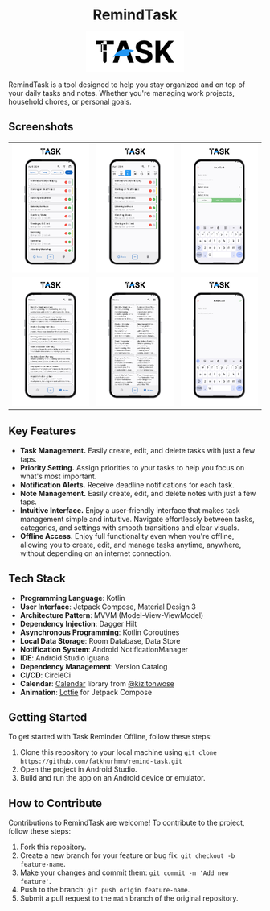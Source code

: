 <h1 align="center" style="font-size:28px; line-height:1"><b>RemindTask</b></h1>

<div align="center">
  <img alt="Routine Tracker logo" src="images/app_logo.png" height="80px">
</div>

<p>
  RemindTask is a tool designed to help you stay organized and on top of your daily tasks and notes. Whether you're managing work projects, household chores, or personal goals.
</p>

## Screenshots
|                      |                      |                      |
|----------------------|----------------------|----------------------|
| ![](images/img1.png) | ![](images/img2.png) | ![](images/img3.png) |
| ![](images/img5.png) | ![](images/img6.png) | ![](images/img7.png) |

## Key Features

- **Task Management.** Easily create, edit, and delete tasks with just a few taps.
- **Priority Setting.** Assign priorities to your tasks to help you focus on what's most important.
- **Notification Alerts.** Receive deadline notifications for each task.
- **Note Management.** Easily create, edit, and delete notes with just a few taps.
- **Intuitive Interface.**  Enjoy a user-friendly interface that makes task management simple and intuitive. Navigate effortlessly between tasks, categories, and settings with smooth transitions and clear visuals.
- **Offline Access.** Enjoy full functionality even when you're offline, allowing you to create, edit, and manage tasks anytime, anywhere, without depending on an internet connection.
  
## Tech Stack

- **Programming Language**: Kotlin
- **User Interface**: Jetpack Compose, Material Design 3
- **Architecture Pattern**: MVVM (Model-View-ViewModel)
- **Dependency Injection**: Dagger Hilt
- **Asynchronous Programming**: Kotlin Coroutines
- **Local Data Storage**: Room Database, Data Store
- **Notification System**: Android NotificationManager
- **IDE**: Android Studio Iguana
- **Dependency Management**: Version Catalog
- **CI/CD**: CircleCi
- **Calendar**: [Calendar](https://github.com/kizitonwose/Calendar) library from [@kizitonwose](https://github.com/kizitonwose)
- **Animation**: [Lottie](https://github.com/airbnb/lottie/blob/master/android-compose.md) for Jetpack Compose

## Getting Started

To get started with Task Reminder Offline, follow these steps:

1. Clone this repository to your local machine using `git clone https://github.com/fatkhurhmn/remind-task.git`
2. Open the project in Android Studio.
3. Build and run the app on an Android device or emulator.

## How to Contribute

Contributions to RemindTask are welcome! To contribute to the project, follow these steps:

1. Fork this repository.
2. Create a new branch for your feature or bug fix: `git checkout -b feature-name`.
3. Make your changes and commit them: `git commit -m 'Add new feature'`.
4. Push to the branch: `git push origin feature-name`.
5. Submit a pull request to the `main` branch of the original repository.
